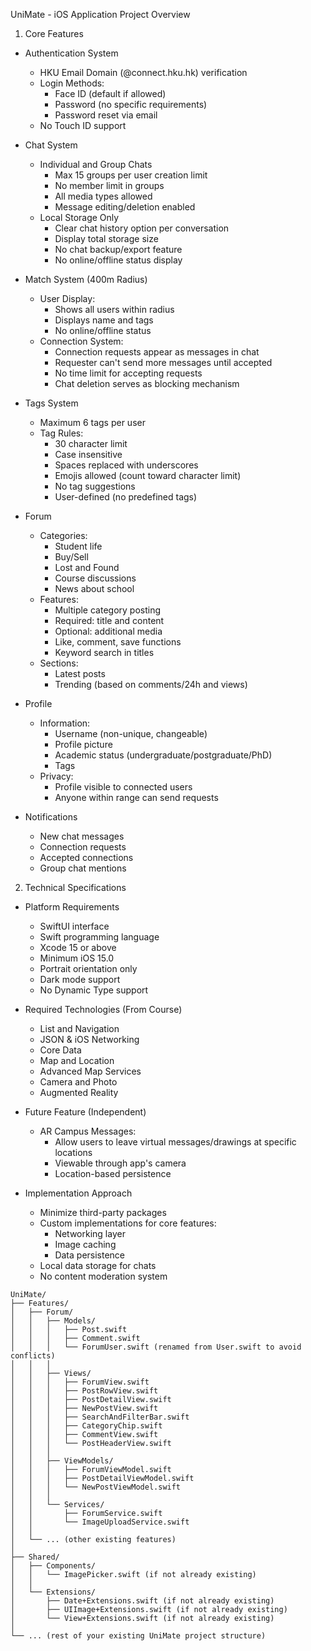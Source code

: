 UniMate - iOS Application Project Overview
1. Core Features
- Authentication System
  - HKU Email Domain (@connect.hku.hk) verification
  - Login Methods:
    - Face ID (default if allowed)
    - Password (no specific requirements)
    - Password reset via email
  - No Touch ID support

- Chat System
  - Individual and Group Chats
    - Max 15 groups per user creation limit
    - No member limit in groups
    - All media types allowed
    - Message editing/deletion enabled
  - Local Storage Only
    - Clear chat history option per conversation
    - Display total storage size
    - No chat backup/export feature
    - No online/offline status display
    
- Match System (400m Radius)
  - User Display:
    - Shows all users within radius
    - Displays name and tags
    - No online/offline status
  - Connection System:
    - Connection requests appear as messages in chat
    - Requester can't send more messages until accepted
    - No time limit for accepting requests
    - Chat deletion serves as blocking mechanism
    
- Tags System
  - Maximum 6 tags per user
  - Tag Rules:
    - 30 character limit
    - Case insensitive
    - Spaces replaced with underscores
    - Emojis allowed (count toward character limit)
    - No tag suggestions
    - User-defined (no predefined tags)
    
- Forum
  - Categories:
    - Student life
    - Buy/Sell
    - Lost and Found
    - Course discussions
    - News about school
  - Features:
    - Multiple category posting
    - Required: title and content
    - Optional: additional media
    - Like, comment, save functions
    - Keyword search in titles
  - Sections:
    - Latest posts
    - Trending (based on comments/24h and views)
    
- Profile
  - Information:
    - Username (non-unique, changeable)
    - Profile picture
    - Academic status (undergraduate/postgraduate/PhD)
    - Tags
  - Privacy:
    - Profile visible to connected users
    - Anyone within range can send requests
    
- Notifications
  - New chat messages
  - Connection requests
  - Accepted connections
  - Group chat mentions
  
2. Technical Specifications

- Platform Requirements
  - SwiftUI interface
  - Swift programming language
  - Xcode 15 or above
  - Minimum iOS 15.0
  - Portrait orientation only
  - Dark mode support
  - No Dynamic Type support
  
- Required Technologies (From Course)
  - List and Navigation
  - JSON & iOS Networking
  - Core Data
  - Map and Location
  - Advanced Map Services
  - Camera and Photo
  - Augmented Reality
  
- Future Feature (Independent)

  - AR Campus Messages:
    - Allow users to leave virtual messages/drawings at specific locations
    - Viewable through app's camera
    - Location-based persistence
  
- Implementation Approach
  - Minimize third-party packages
  - Custom implementations for core features:
    - Networking layer
    - Image caching
    - Data persistence
  - Local data storage for chats
  - No content moderation system

```
UniMate/
├── Features/
│   ├── Forum/
│   │   ├── Models/
│   │   │   ├── Post.swift
│   │   │   ├── Comment.swift
│   │   │   └── ForumUser.swift (renamed from User.swift to avoid conflicts)
│   │   │
│   │   ├── Views/
│   │   │   ├── ForumView.swift
│   │   │   ├── PostRowView.swift
│   │   │   ├── PostDetailView.swift
│   │   │   ├── NewPostView.swift
│   │   │   ├── SearchAndFilterBar.swift
│   │   │   ├── CategoryChip.swift
│   │   │   ├── CommentView.swift
│   │   │   └── PostHeaderView.swift
│   │   │
│   │   ├── ViewModels/
│   │   │   ├── ForumViewModel.swift
│   │   │   ├── PostDetailViewModel.swift
│   │   │   └── NewPostViewModel.swift
│   │   │
│   │   └── Services/
│   │       ├── ForumService.swift
│   │       └── ImageUploadService.swift
│   │
│   └── ... (other existing features)
│
├── Shared/
│   ├── Components/
│   │   └── ImagePicker.swift (if not already existing)
│   │
│   └── Extensions/
│       ├── Date+Extensions.swift (if not already existing)
│       ├── UIImage+Extensions.swift (if not already existing)
│       └── View+Extensions.swift (if not already existing)
│
└── ... (rest of your existing UniMate project structure)
```
